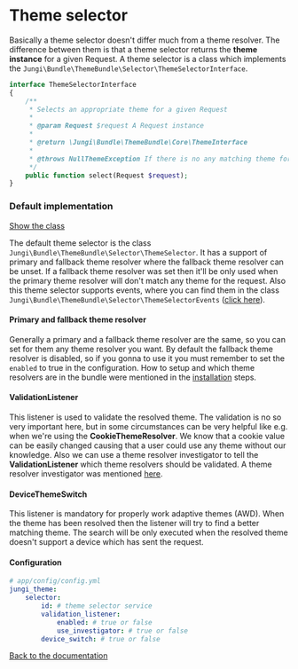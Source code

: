 Theme selector
==============

Basically a theme selector doesn't differ much from a theme resolver. The difference between them is that a theme
selector returns the **theme instance** for a given Request. A theme selector is a class which implements the
`Jungi\Bundle\ThemeBundle\Selector\ThemeSelectorInterface`.
 
```php
interface ThemeSelectorInterface
{
    /**
     * Selects an appropriate theme for a given Request
     *
     * @param Request $request A Request instance
     *
     * @return \Jungi\Bundle\ThemeBundle\Core\ThemeInterface
     *
     * @throws NullThemeException If there is no any matching theme for the request
     */
    public function select(Request $request);
}
```

### Default implementation

[Show the class](https://github.com/piku235/JungiThemeBundle/blob/master/Selector/ThemeSelector.php)

The default theme selector is the class `Jungi\Bundle\ThemeBundle\Selector\ThemeSelector`. It has a support of primary and 
fallback theme resolver where the fallback theme resolver can be unset. If a fallback theme resolver was set then it'll 
be only used when the primary theme resolver will don't match any theme for the request. Also this theme selector supports 
events, where you can find them in the class `Jungi\Bundle\ThemeBundle\Selector\ThemeSelectorEvents` ([click here](https://github.com/piku235/JungiThemeBundle/blob/master/Selector/ThemeSelectorEvents.php)).

#### Primary and fallback theme resolver

Generally a primary and a fallback theme resolver are the same, so you can set for them any theme resolver you want. 
By default the fallback theme resolver is disabled, so if you gonna to use it you must remember to set the `enabled` to 
true in the configuration. How to setup and which theme resolvers are in the bundle were mentioned in the [installation](https://github.com/piku235/JungiThemeBundle/blob/master/Resources/doc/installation.md#step-3-configuration)
steps.

#### ValidationListener

This listener is used to validate the resolved theme. The validation is no so very important here, but in some circumstances 
can be very helpful like e.g. when we're using the **CookieThemeResolver**. We know that a cookie value can be easily 
changed causing that a user could use any theme without our knowledge. Also we can use a theme resolver investigator to 
tell the **ValidationListener** which theme resolvers should be validated. A theme resolver investigator was mentioned [here](https://github.com/piku235/JungiThemeBundle/blob/master/Resources/doc/theme-resolver-investigator.md).

#### DeviceThemeSwitch

This listener is mandatory for properly work adaptive themes (AWD). When the theme has been resolved then the listener
will try to find a better matching theme. The search will be only executed when the resolved theme doesn't support a device
which has sent the request.

#### Configuration

```yaml
# app/config/config.yml
jungi_theme:
    selector:
        id: # theme selector service
        validation_listener:
            enabled: # true or false
            use_investigator: # true or false
        device_switch: # true or false
```

[Back to the documentation](https://github.com/piku235/JungiThemeBundle/blob/master/Resources/doc/index.md)